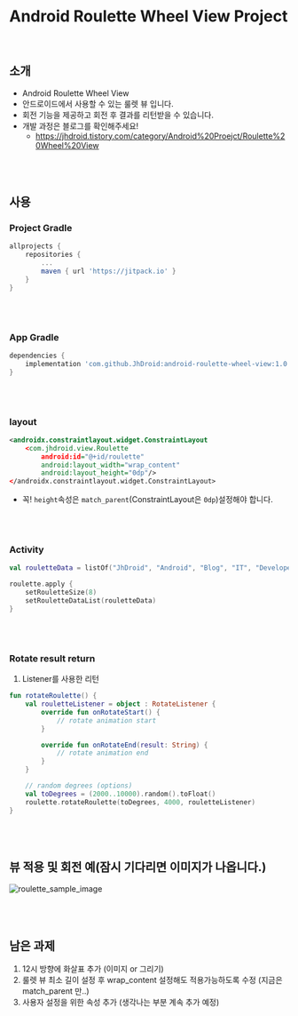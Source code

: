 # Android Roulette Wheel View Project

<br/>

## 소개
* Android Roulette Wheel View
* 안드로이드에서 사용할 수 있는 룰렛 뷰 입니다.
* 회전 기능을 제공하고 회전 후 결과를 리턴받을 수 있습니다.
* 개발 과정은 블로그를 확인해주세요!
    * https://jhdroid.tistory.com/category/Android%20Proejct/Roulette%20Wheel%20View

<br/><br/>

## 사용

### Project Gradle
```groovy
allprojects {
    repositories {
        ...
        maven { url 'https://jitpack.io' }
    }
}
```

<br/><br/>

### App Gradle
```groovy
dependencies {
    implementation 'com.github.JhDroid:android-roulette-wheel-view:1.0.0'
}
```

<br/><br/>

### layout
```xml
<androidx.constraintlayout.widget.ConstraintLayout
    <com.jhdroid.view.Roulette
        android:id="@+id/roulette"
        android:layout_width="wrap_content"
        android:layout_height="0dp"/>
</androidx.constraintlayout.widget.ConstraintLayout>
```
* 꼭! `height`속성은 `match_parent`(ConstraintLayout은 `0dp`)설정해야 합니다.

<br/><br/>

### Activity
```kotlin
val rouletteData = listOf("JhDroid", "Android", "Blog", "IT", "Developer", "Kotlin", "Java", "Happy")

roulette.apply {
    setRouletteSize(8)
    setRouletteDataList(rouletteData)
}
```

<br/><br/>

### Rotate result return
1. Listener를 사용한 리턴
```kotlin
fun rotateRoulette() {
    val rouletteListener = object : RotateListener {
        override fun onRotateStart() {
            // rotate animation start
        }

        override fun onRotateEnd(result: String) {
            // rotate animation end
        }
    }

    // random degrees (options)
    val toDegrees = (2000..10000).random().toFloat()
    roulette.rotateRoulette(toDegrees, 4000, rouletteListener)
}
```

<br/><br/>

## 뷰 적용 및 회전 예(잠시 기다리면 이미지가 나옵니다.)
![roulette_sample_image](https://user-images.githubusercontent.com/52662641/110210350-97360b00-7ed4-11eb-8496-91cf588e5041.gif)
  
<br/><br/>

## 남은 과제
1. 12시 방향에 화살표 추가 (이미지 or 그리기)
2. 룰렛 뷰 최소 길이 설정 후 wrap_content 설정해도 적용가능하도록 수정 (지금은 match_parent 만..)
3. 사용자 설정을 위한 속성 추가 (생각나는 부분 계속 추가 예정)
